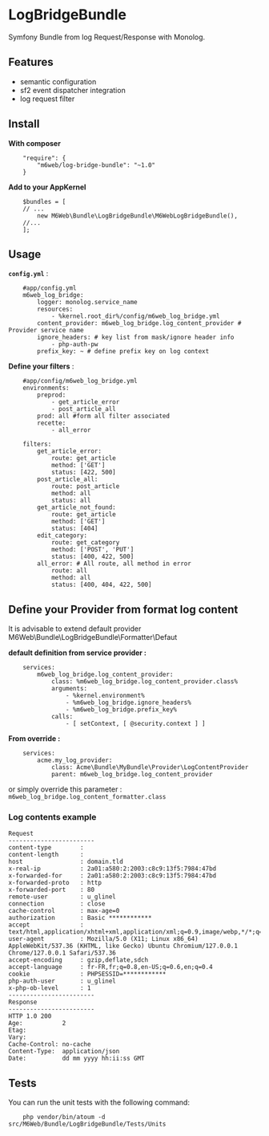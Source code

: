 # LogBridgeBundle

Symfony Bundle from log Request/Response with Monolog.


## Features

 - semantic configuration
 - sf2 event dispatcher integration
 - log request filter



## Install

**With composer**
```
    "require": {
        "m6web/log-bridge-bundle": "~1.0"
    }
```

**Add to your AppKernel**
```
    $bundles = [
    // ...
        new M6Web\Bundle\LogBridgeBundle\M6WebLogBridgeBundle(),
    //...
    ];
```


## Usage

**```config.yml```** :

```
    #app/config.yml
    m6web_log_bridge:
        logger: monolog.service_name
        resources:
            - %kernel.root_dir%/config/m6web_log_bridge.yml
        content_provider: m6web_log_bridge.log_content_provider # Provider service name
        ignore_headers: # key list from mask/ignore header info
            - php-auth-pw
        prefix_key: ~ # define prefix key on log context
```


**Define your filters** :

```
    #app/config/m6web_log_bridge.yml
    environments:
        preprod:
            - get_article_error
            - post_article_all
        prod: all #form all filter associated
        recette:
            - all_error

    filters:
        get_article_error:
            route: get_article
            method: ['GET']
            status: [422, 500]
        post_article_all:
            route: post_article
            method: all
            status: all
        get_article_not_found:
            route: get_article
            method: ['GET']
            status: [404]
        edit_category:
            route: get_category
            method: ['POST', 'PUT']
            status: [400, 422, 500]
        all_error: # All route, all method in error
            route: all
            method: all
            status: [400, 404, 422, 500]

```

## Define your Provider from format log content

It is advisable to extend default provider M6Web\Bundle\LogBridgeBundle\Formatter\Defaut


**default definition from service provider :** 

```
    services:
        m6web_log_bridge.log_content_provider:
            class: %m6web_log_bridge.log_content_provider.class%
            arguments:
                - %kernel.environment%
                - %m6web_log_bridge.ignore_headers%
                - %m6web_log_bridge.prefix_key%
            calls:
                - [ setContext, [ @security.context ] ]
```

**From override :**

```
    services:
        acme.my_log_provider:
            class: Acme\Bundle\MyBundle\Provider\LogContentProvider
            parent: m6web_log_bridge.log_content_provider
```

or simply override this parameter : ```m6web_log_bridge.log_content_formatter.class```


### Log contents example

    Request
    ------------------------
    content-type        : 
    content-length      : 
    host                : domain.tld
    x-real-ip           : 2a01:a580:2:2003:c8c9:13f5:7984:47bd
    x-forwarded-for     : 2a01:a580:2:2003:c8c9:13f5:7984:47bd
    x-forwarded-proto   : http
    x-forwarded-port    : 80
    remote-user         : u_glinel
    connection          : close
    cache-control       : max-age=0
    authorization       : Basic ************
    accept              : text/html,application/xhtml+xml,application/xml;q=0.9,image/webp,*/*;q=0.8
    user-agent          : Mozilla/5.0 (X11; Linux x86_64) AppleWebKit/537.36 (KHTML, like Gecko) Ubuntu Chromium/127.0.0.1 Chrome/127.0.0.1 Safari/537.36
    accept-encoding     : gzip,deflate,sdch
    accept-language     : fr-FR,fr;q=0.8,en-US;q=0.6,en;q=0.4
    cookie              : PHPSESSID=************
    php-auth-user       : u_glinel
    x-php-ob-level      : 1
    ------------------------
    Response
    ------------------------
    HTTP 1.0 200
    Age:           2
    Etag:          
    Vary:          
    Cache-Control: no-cache
    Content-Type:  application/json
    Date:          dd mm yyyy hh:ii:ss GMT


## Tests

You can run the unit tests with the following command:

```
    php vendor/bin/atoum -d src/M6Web/Bundle/LogBridgeBundle/Tests/Units
```
